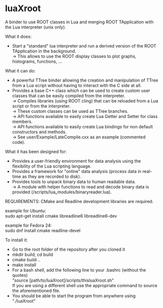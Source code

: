 # luaXroot
A binder to use ROOT classes in Lua and merging ROOT TApplication with the Lua interpreter (unix only).

What it does:  
- Start a "standard" lua interpreter and run a derived version of the ROOT TApplication in the background.  
      -> This allows to use the ROOT display classes to plot graphs, histograms, functions, ...
    
What it can do:
- A powerful TTree binder allowing the creation and manipulation of TTree from a Lua script without having to interact with the C side at all.
- Provides a base C++ class which can be used to create custom user classes that can be easily compiled from the interpreter.  
      -> Compiles libraries (using ROOT cling) that can be reloaded from a Lua script or from the interpreter.  
      -> These custom classes can be used as TTree branches.  
      -> API functions available to easily create Lua Getter and Setter for class members.  
      -> API functions available to easily create Lua bindings for non default constructors and methods.  
      -> See user/Example/LateCompile.cxx as an example (commented code).
    
 What it has been designed for:
 - Provides a user-friendly environment for data analysis using the flexibility of the Lua scripting language.
 - Provides a framework for "online" data analysis (process data in real-time as they are recorded to disk).
 - Provides tools to unpack binary data to human readable data.  
      -> A module with helper functions to read and decode binary data is provided (/scripts/lua_modules/binaryreader.lua).
    
REQUIREMENTS:
CMake and Readline development libraries are required.

example for Ubuntu:  
sudo apt-get install cmake libreadline6 libreadline6-dev

example for Fedora 24:  
sudo dnf install cmake readline-devel

To install it:

- Go to the root folder of the repository after you cloned it
- mkdir build; cd build
- cmake build ..
- make install
- For a bash shell, add the following line to your .bashrc (without the quotes)  
"source [path/to/luaXroot]/scripts/thisluaXroot.sh"  
If you are using a different shell use the appropriate command to source the aforementioned file.
- You should be able to start the program from anywhere using "./luaXroot"
